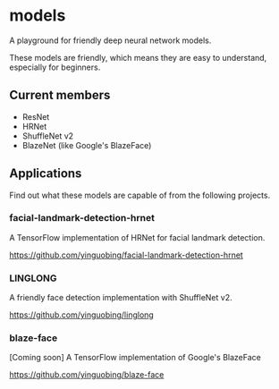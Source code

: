 # models
A playground for friendly deep neural network models.

These models are friendly, which means they are easy to understand, especially for beginners.

## Current members
- ResNet
- HRNet
- ShuffleNet v2
- BlazeNet (like Google's BlazeFace)

## Applications
Find out what these models are capable of from the following projects.


### facial-landmark-detection-hrnet
A TensorFlow implementation of HRNet for facial landmark detection.

https://github.com/yinguobing/facial-landmark-detection-hrnet


### LINGLONG
A friendly face detection implementation with ShuffleNet v2.

https://github.com/yinguobing/linglong


### blaze-face
[Coming soon] A TensorFlow implementation of Google's BlazeFace

https://github.com/yinguobing/blaze-face